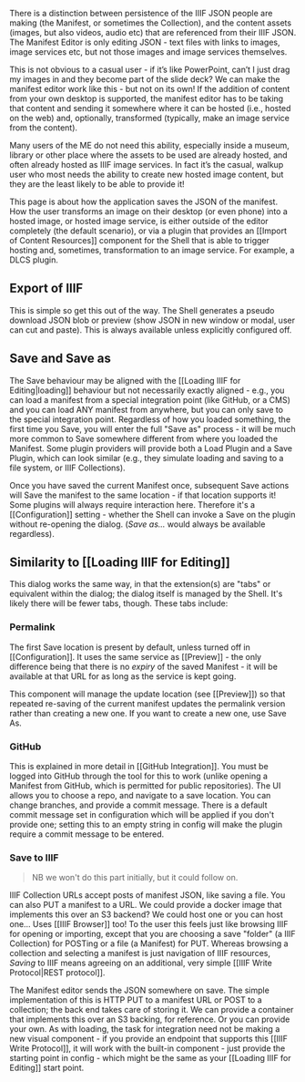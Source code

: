 There is a distinction between persistence of the IIIF JSON people are making (the Manifest, or sometimes the Collection), and the content assets (images, but also videos, audio etc) that are referenced from their IIIF JSON. The Manifest Editor is only editing JSON - text files with links to images, image services etc, but not those images and image services themselves.

This is not obvious to a casual user - if it’s like PowerPoint, can’t I just drag my images in and they become part of the slide deck? We can make the manifest editor work like this - but not on its own! If the addition of content from your own desktop is supported, the manifest editor has to be taking that content and sending it somewhere where it can be hosted (i.e., hosted on the web) and, optionally, transformed (typically, make an image service from the content). 

Many users of the ME do not need this ability, especially inside a museum, library or other place where the assets to be used are already hosted, and often already hosted as IIIF image services. In fact it’s the casual, walkup user who most needs the ability to create new hosted image content, but they are the least likely to be able to provide it!

This page is about how the application saves the JSON of the manifest. How the user transforms an image on their desktop (or even phone) into a hosted image, or hosted image service, is either outside of the editor completely (the default scenario), or via a plugin that provides an [[Import of Content Resources]] component for the Shell that is able to trigger hosting and, sometimes, transformation to an image service. For example, a DLCS plugin.

## Export of IIIF

This is simple so get this out of the way. The Shell generates a pseudo download JSON blob or preview (show JSON in new window or modal, user can cut and paste). This is always available unless explicitly configured off.

## Save and Save as 

The Save behaviour may be aligned with the [[Loading IIIF for Editing|loading]] behaviour but not necessarily exactly aligned - e.g., you can load a manifest from a special integration point (like GitHub, or a CMS) and you can load ANY manifest from anywhere, but you can only save to the special integration point. Regardless of how you loaded something, the first time you Save, you will enter the full "Save as" process - it will be much more common to Save somewhere different from where you loaded the Manifest. Some plugin providers will provide both a Load Plugin and a Save Plugin, which can look similar (e.g., they simulate loading and saving to a file system, or IIIF Collections).

Once you have saved the current Manifest once, subsequent Save actions will Save the manifest to the same location - if that location supports it! Some plugins will always require interaction here. Therefore it's a [[Configuration]] setting - whether the Shell can invoke a Save on the plugin without re-opening the dialog. (*Save as...* would always be available regardless).

## Similarity to [[Loading IIIF for Editing]]

This dialog works the same way, in that the extension(s) are "tabs" or equivalent within the dialog; the dialog itself is managed by the Shell. It's likely there will be fewer tabs, though. These tabs include:

### Permalink

The first Save location is present by default, unless turned off in [[Configuration]]. It uses the same service as [[Preview]] - the only difference being that there is no _expiry_ of the saved Manifest - it will be available at that URL for as long as the service is kept going.

This component will manage the update location (see [[Preview]]) so that repeated re-saving of the current manifest updates the permalink version rather than creating a new one. If you want to create a new one, use Save As.

### GitHub

This is explained in more detail in [[GitHub Integration]]. You must be logged into GitHub through the tool for this to work (unlike opening a Manifest from GitHub, which is permitted for public repositories).
The UI allows you to choose a repo, and navigate to a save location. You can change branches, and provide a commit message. There is a default commit message set in configuration which will be applied if you don't provide one; setting this to an empty string in config will make the plugin require a commit message to be entered.

### Save to IIIF

> NB we won't do this part initially, but it could follow on.

IIIF Collection URLs accept posts of manifest JSON, like saving a file. You can also PUT a manifest to a URL. We could provide a docker image that implements this over an S3 backend? We could host one or you can host one… Uses [[IIIF Browser]] too! 
To the user this feels just like browsing IIIF for opening or importing, except that you are choosing a save "folder" (a IIIF Collection) for POSTing or a file (a Manifest) for PUT. Whereas browsing a collection and selecting a manifest is just navigation of IIIF resources, _Saving_ to IIIF means agreeing on an additional, very simple [[IIIF Write Protocol|REST protocol]]. 

The Manifest editor sends the JSON somewhere on save. The simple implementation of this is HTTP PUT to a manifest URL or POST to a collection; the back end takes care of storing it. We can provide a container that implements this over an S3 backing, for reference. Or you can provide your own. As with loading, the task for integration need not be making a new visual component - if you provide an endpoint that supports this [[IIIF Write Protocol]], it will work with the built-in component - just provide the starting point in config - which might be the same as your [[Loading IIIF for Editing]] start point.


